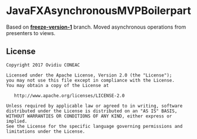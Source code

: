 # JavaFXAsynchronousMVPBoilerpart
Based on [__freeze-version-1__](https://github.com/ovicon/JavaFXAsynchronousMVPBoilerpart/tree/freeze-version-1) branch.
Moved asynchronous operations from presenters to views.

License
-------

    Copyright 2017 Ovidiu CONEAC

    Licensed under the Apache License, Version 2.0 (the "License");
    you may not use this file except in compliance with the License.
    You may obtain a copy of the License at

       http://www.apache.org/licenses/LICENSE-2.0

    Unless required by applicable law or agreed to in writing, software
    distributed under the License is distributed on an "AS IS" BASIS,
    WITHOUT WARRANTIES OR CONDITIONS OF ANY KIND, either express or implied.
    See the License for the specific language governing permissions and
    limitations under the License.



